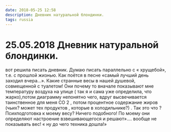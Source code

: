 ```yaml
---
date: 2018-05-25 12:58
description: Дневник натуральной блондинки.
tags: russia
---
```

# 25.05.2018 Дневник натуральной блондинки.

вот решила писать дневник. Думаю писать параллельно с « хрущебой», т.е. с прошлой жизнью. Как поётся в песне «самый лучший день заходил вчера...».    Какие странные весы в нашей душевой, совмещенной с туалетом!  Они почему то вначале показывают мне температуру воздуха на улице ( так я и сама уже определила, что жарко),потом диаграмму непонятно чего, вдруг высвечивается таинственное для меня  СО 2 , потом процентное содержание жиров (чьих? может тех продуктов , которые в холодильнике?) . Так это что ? Психподготовка к моему весу? Ничего подобного! По моему они определяют настроение взвешивающегося и решают».... вообще не показывать вес! « ну до чего техника дошла!»
